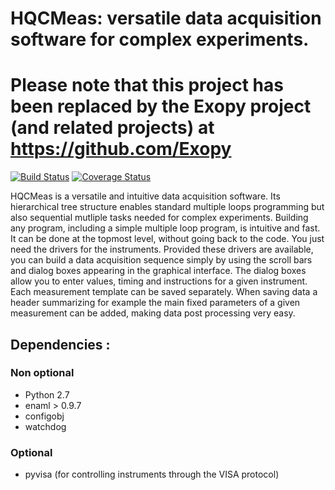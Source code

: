 # HQCMeas: versatile data acquisition software for complex experiments.

# Please note that this project has been replaced by the Exopy project (and related projects) at https://github.com/Exopy

<div>
<a href='https://travis-ci.org/MatthieuDartiailh/HQCMeas'><img src='https://travis-ci.org/MatthieuDartiailh/HQCMeas.svg?branch=master' alt='Build Status' /></a> 
<a href='https://coveralls.io/r/MatthieuDartiailh/HQCMeas'><img src='https://coveralls.io/repos/MatthieuDartiailh/HQCMeas/badge.png' alt='Coverage Status' /></a>
</div>

HQCMeas is a versatile and intuitive data acquisition software. Its 
hierarchical tree structure enables standard multiple loops programming 
but also sequential mutliple tasks needed for complex experiments. 
Building any program, including a simple multiple loop program, is 
intuitive and fast. It can be done at the topmost level, without going 
back to the code. You just need the drivers for the instruments. 
Provided these drivers are available, you can build a data acquisition 
sequence simply by using the scroll bars and dialog boxes appearing in 
the graphical interface. The dialog boxes allow you to enter values, 
timing and instructions for a given instrument. Each measurement 
template can be saved separately. When saving data  a header summarizing
for example the main fixed parameters of a given measurement can be added,
making data post processing very easy.

## Dependencies :

### Non optional
- Python 2.7
- enaml > 0.9.7
- configobj
- watchdog

### Optional
- pyvisa (for controlling instruments through the VISA protocol)

